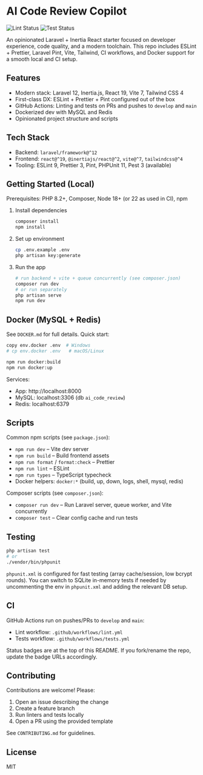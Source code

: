 # AI Code Review Copilot

![Lint Status](https://github.com/Eyob-ts/ai-code-review-copilot/actions/workflows/lint.yml/badge.svg)
![Test Status](https://github.com/Eyob-ts/ai-code-review-copilot/actions/workflows/tests.yml/badge.svg)

An opinionated Laravel + Inertia React starter focused on developer experience, code quality, and a modern toolchain. This repo includes ESLint + Prettier, Laravel Pint, Vite, Tailwind, CI workflows, and Docker support for a smooth local and CI setup.

## Features

- Modern stack: Laravel 12, Inertia.js, React 19, Vite 7, Tailwind CSS 4
- First-class DX: ESLint + Prettier + Pint configured out of the box
- GitHub Actions: Linting and tests on PRs and pushes to `develop` and `main`
- Dockerized dev with MySQL and Redis
- Opinionated project structure and scripts

## Tech Stack

- Backend: `laravel/framework@^12`
- Frontend: `react@^19`, `@inertiajs/react@^2`, `vite@^7`, `tailwindcss@^4`
- Tooling: ESLint 9, Prettier 3, Pint, PHPUnit 11, Pest 3 (available)

## Getting Started (Local)

Prerequisites: PHP 8.2+, Composer, Node 18+ (or 22 as used in CI), npm

1. Install dependencies
   ```bash
   composer install
   npm install
   ```
2. Set up environment
   ```bash
   cp .env.example .env
   php artisan key:generate
   ```
3. Run the app
   ```bash
   # run backend + vite + queue concurrently (see composer.json)
   composer run dev
   # or run separately
   php artisan serve
   npm run dev
   ```

## Docker (MySQL + Redis)

See `DOCKER.md` for full details. Quick start:

```bash
copy env.docker .env  # Windows
# cp env.docker .env   # macOS/Linux

npm run docker:build
npm run docker:up
```

Services:
- App: http://localhost:8000
- MySQL: localhost:3306 (db `ai_code_review`)
- Redis: localhost:6379

## Scripts

Common npm scripts (see `package.json`):

- `npm run dev` – Vite dev server
- `npm run build` – Build frontend assets
- `npm run format` / `format:check` – Prettier
- `npm run lint` – ESLint
- `npm run types` – TypeScript typecheck
- Docker helpers: `docker:*` (build, up, down, logs, shell, mysql, redis)

Composer scripts (see `composer.json`):

- `composer run dev` – Run Laravel server, queue worker, and Vite concurrently
- `composer test` – Clear config cache and run tests

## Testing

```bash
php artisan test
# or
./vendor/bin/phpunit
```

`phpunit.xml` is configured for fast testing (array cache/session, low bcrypt rounds). You can switch to SQLite in-memory tests if needed by uncommenting the env in `phpunit.xml` and adding the relevant DB setup.

## CI

GitHub Actions run on pushes/PRs to `develop` and `main`:

- Lint workflow: `.github/workflows/lint.yml`
- Tests workflow: `.github/workflows/tests.yml`

Status badges are at the top of this README. If you fork/rename the repo, update the badge URLs accordingly.

## Contributing

Contributions are welcome! Please:

1. Open an issue describing the change
2. Create a feature branch
3. Run linters and tests locally
4. Open a PR using the provided template

See `CONTRIBUTING.md` for guidelines.

## License

MIT